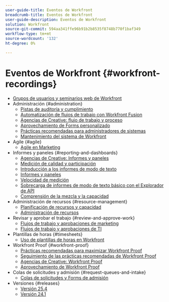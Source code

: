 ```yaml
---
user-guide-title: Eventos de Workfront
breadcrumb-title: Eventos de Workfront
user-guide-description: Eventos de Workfront
solution: Workfront
source-git-commit: 594aa341ffe96b91b2b8535f8748b770f1baf349
workflow-type: tm+mt
source-wordcount: '132'
ht-degree: 0%

---
```



# Eventos de Workfront {#workfront-recordings}

+ [Grupos de usuarios y seminarios web de Workfront](overview.md)
+ Administración {#administration}
   + [Pistas de auditoría y cumplimiento](user-groups/audit-trails-and-compliance.md)
   + [Automatización de flujos de trabajo con Workfront Fusion](user-groups/automating-workflows-with-workfront-fusion.md)
   + [Agencias de Creative: flujo de trabajo y proceso](user-groups/creative-agencies-workflows-and-process.md)
   + [Aprovechamiento de Forms personalizado](user-groups/leveraging-custom-forms.md)
   + [Prácticas recomendadas para administradores de sistemas](user-groups/system-admin-best-practices.md)
   + [Mantenimiento del sistema de Workfront](user-groups/workfront-system-maintenance.md)
+ Agile {#agile}
   + [Agile en Marketing](user-groups/agile-in-marketing.md)
+ Informes y paneles {#reporting-and-dashboards}
   + [Agencias de Creative: Informes y paneles](user-groups/creative-agencies-reporting-and-dashboards.md)
   + [Medición de calidad y participación](webinars/gauging-quality-and-engagement.md)
   + [Introducción a los informes de modo de texto](webinars/introduction-to-text-mode-reporting.md)
   + [Informes y paneles](user-groups/reporting-and-dashboards.md)
   + [Velocidad de medición](webinars/measuring-velocity.md)
   + [Sobrecarga de informes de modo de texto básico con el Explorador de API](webinars/supercharge-basic-text-mode-reporting-using-the-api-explorer.md)
   + [Comprensión de la mezcla y la capacidad](webinars/understanding-mix-and-capacity.md)
+ Administración de recursos {#resource-management}
   + [Planificación de recursos y capacidad](user-groups/resource-and-capacity-planning.md)
   + [Administración de recursos](user-groups/resource-management.md)
+ Revisar y aprobar el trabajo {#review-and-approve-work}
   + [Flujos de trabajo y aprobaciones de marketing](user-groups/marketing-workflows-and-approvals.md)
   + [Flujos de trabajo y aprobaciones de TI](user-groups/it-workflows-and-approvals.md)
+ Plantillas de horas {#timesheets}
   + [Uso de plantillas de horas en Workfront](user-groups/utilizing-timesheets-in-workfront.md)
+ Workfront Proof {#workfront-proof}
   + [Prácticas recomendadas para maximizar Workfront Proof](webinars/best-practices-to-maximize-workfront-proof.md)
   + [Seguimiento de las prácticas recomendadas de Workfront Proof](webinars/follow-up-to-workfront-proof-best-practices.md)
   + [Agencias de Creative: Workfront Proof](user-groups/creative-agencies-workfront-proof.md)
   + [Aprovechamiento de Workfront Proof](user-groups/leveraging-workfront-proof.md)
+ Colas de solicitudes y admisión {#request-queues-and-intake}
   + [Colas de solicitudes y Forms de admisión](user-groups/request-queues-and-intake-forms.md)
+ Versiones {#releases}
   + [Versión 25.4](webinars/25-4-release-webinar.md)
   + [Versión 24.1](webinars/24-1-release-webinar.md)

